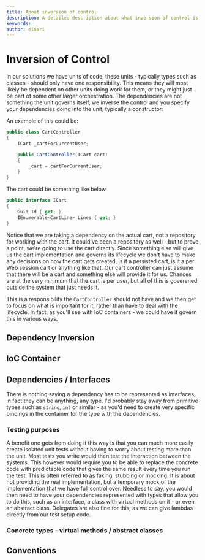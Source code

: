 ```yaml
---
title: About inversion of control
description: A detailed description about what inversion of control is
keywords: 
author: einari
---
```

# Inversion of Control

In our solutions we have units of code, these units - typically types such as classes - should only have one responsibility.
This means they will most likely be dependent on other units doing work for them, or they might just be part of some other
larger orchestration. The dependencies are not something the unit governs itself, we inverse the control and you specify
your dependencies going into the unit, typically a constructor:

An example of this could be:

```csharp
public class CartController
{
    ICart _cartForCurrentUser;

    public CartController(ICart cart)
    {
        _cart = cartForCurrentUser;
    }
}
```

The cart could be something like below.

```csharp
public interface ICart
{
    Guid Id { get; }
    IEnumerable<CartLine> Lines { get; }
}
```

Notice that we are taking a dependency on the actual cart, not a repository for working with the cart.
It could've been a repository as well - but to prove a point, we're going to use the cart directly.
Since something else will give us the cart implementation and governs its lifecycle we don't have to
make any decisions on how the cart gets created, is it a persisted cart, is it a per Web session cart
or anything like that. Our cart controller can just assume that there will be a cart and something else
will provide it for us. Chances are at the very minimum that the cart is per user, but all of this is
goverened outside the system that just needs it.

This is a responsibility the `CartController` should not have and we then get to focus on what is important
for it, rather than have to deal with the lifecycle. In fact, as you'll see with IoC containers - we could
have it govern this in various ways.

## Dependency Inversion

## IoC Container

## Dependencies / Interfaces

There is nothing saying a dependency has to be represented as interfaces, in fact they can be anything,
any type. I'd probably stay away from primitive types such as `string`, `int` or similar - as you'd need
to create very specific bindings in the container for the type with the dependencies.

### Testing purposes

A benefit one gets from doing it this way is that you can much more easily create isolated unit tests without
having to worry about testing more than the unit. Most tests you write would then test the interaction between
the systems. This however would require you to be able to replace the concrete code with predictable code
that gives the same result every time you run the test. This is often referred to as faking, stubbing or mocking.
It is about not providing the real implementation, but a temporary mock of the implementation that we have full
control over. Needless to say, you would then need to have your dependencies represented with types that allow
you to do this, such as an interface, a class with virtual methods on it - or even an abstract class.
Delegates are also fine for this, as we can give lambdas directly from our test setup code.

### Concrete types - virtual methods / abstract classes     


## Conventions